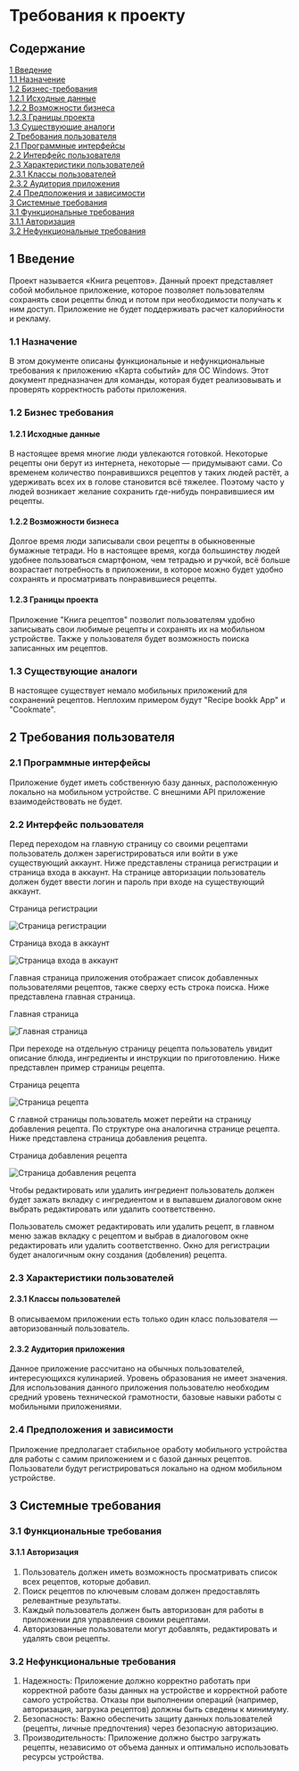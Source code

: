 # Требования к проекту

## Содержание

[1 Введение](#1)  
[1.1 Назначение](#11)  
[1.2 Бизнес-требования](#12)  
[1.2.1 Исходные данные](#121)  
[1.2.2 Возможности бизнеса](#122)  
[1.2.3 Границы проекта](#123)  
[1.3 Существующие аналоги](#13)  
[2 Требования пользователя](#2)  
[2.1 Программные интерфейсы](#21)  
[2.2 Интерфейс пользователя](#22)  
[2.3 Характеристики пользователей](#23)  
[2.3.1 Классы пользователей](#231)  
[2.3.2 Аудитория приложения](#232)  
[2.4 Предположения и зависимости](#24)  
[3 Системные требования](#3)  
[3.1 Функциональные требования](#31)  
[3.1.1 Авторизация](#311)  
[3.2 Нефункциональные требования](#32)  

<a name="1"/>

## 1 Введение

Проект называется «Книга рецептов».
Данный проект представляет собой мобильное приложение, которое позволяет пользователям сохранять свои рецепты блюд и потом при необходимости получать к ним доступ.
Приложение не будет поддерживать расчет калорийности и рекламу.

<a name="11"/>

### 1.1 Назначение
В этом документе описаны функциональные и нефункциональные требования к приложению «Карта событий» для ОС Windows. Этот документ предназначен для команды, которая будет реализовывать и проверять корректность работы приложения.

<a name="12"/>

### 1.2 Бизнес требования

<a name="121"/>

#### 1.2.1 Исходные данные

В настоящее время многие люди увлекаются готовкой. Некоторые рецепты они берут из интернета, некоторые — придумывают сами. Со временем количество понравившихся рецептов у таких людей растёт, а удерживать всех их в голове становится всё тяжелее. Поэтому часто у людей возникает желание сохранить где-нибудь понравившиеся им рецепты.

<a name="122"/>

#### 1.2.2 Возможности бизнеса
Долгое время люди записывали свои рецепты в обыкновенные бумажные тетради. Но в настоящее время, когда большинству людей удобнее пользоваться смартфоном, чем тетрадью и ручкой, всё больше возрастает потребность в приложении, в которое можно будет удобно сохранять и просматривать понравившиеся рецепты.

<a name="123"/>

#### 1.2.3 Границы проекта
Приложение "Книга рецептов" позволит пользователям удобно записывать свои любимые рецепты и сохранять их на мобильном устройстве. Также у пользователя будет возможность поиска записанных им рецептов.

<a name="13">

### 1.3 Существующие аналоги
В настоящее существует немало мобильных приложений для сохранений рецептов. Неплохим примером будут "Recipe bookk App" и "Cookmate".

<a name="2"/>

## 2 Требования пользователя

<a name="21"/>

### 2.1 Программные интерфейсы
Приложение будет иметь собственную базу данных, расположенную локально на мобильном устройстве. С внешними API приложение взаимодействовать не будет.

<a name="22"/>

### 2.2 Интерфейс пользователя
Перед переходом на главную страницу со своими рецептами пользователь должен зарегистрироваться или войти в уже существующий аккаунт. Ниже представлены страница регистрации и страница входа в аккаунт. На странице авторизации пользователь должен будет ввести логин и пароль при входе на существующий аккаунт.

Страница регистрации

![Страница регистрации](https://github.com/Anton-320/Android-recipes/blob/main/docs/mockups/sign_up_page.png)

Страница входа в аккаунт

![Страница входа в аккаунт](https://github.com/Anton-320/Android-recipes/blob/main/docs/mockups/sign_in_page.png)

Главная страница приложения отображает список добавленных пользователями рецептов, также сверху есть строка поиска. Ниже представлена главная страница.

Главная страница

![Главная страница](https://github.com/Anton-320/Android-recipes/blob/main/docs/mockups/main_page.png)

При переходе на отдельную страницу рецепта пользователь увидит описание блюда, ингредиенты и инструкции по приготовлению. Ниже представлен пример страницы рецепта.

Страница рецепта

![Страница рецепта](https://github.com/Anton-320/Android-recipes/blob/main/docs/mockups/recipe_page.png)

С главной страницы пользователь может перейти на страницу добавления рецепта. По структуре она аналогична странице рецепта. Ниже представлена страница добавления рецепта. 

Страница добавления рецепта

![Страница добавления рецепта](https://github.com/Anton-320/Android-recipes/blob/main/docs/mockups/recipe_add_page.png)

Чтобы редактировать или удалить ингредиент пользователь должен будет зажать вкладку с ингредиентом и в выпавшем диалоговом окне выбрать редактировать или удалить соответственно.

Пользователь сможет редактировать или удалить рецепт, в главном меню зажав вкладку с рецептом и выбрав в диалоговом окне редактировать или удалить соответственно. Окно для регистрации будет аналогичным окну создания (добвления) рецепта.

<a name="23"/>

### 2.3 Характеристики пользователей

<a name="231">

#### 2.3.1 Классы пользователей
В описываемом приложении есть только один класс пользователя — авторизованный пользователь. 

<a name="232">

#### 2.3.2 Аудитория приложения
Данное приложение рассчитано на обычных пользователей, интересующихся кулинарией. Уровень образования не имеет значения. Для использования данного приложения пользователю необходим средний уровень технической грамотности, базовые навыки работы с мобильными приложениями.

<a name="24"/>

### 2.4 Предположения и зависимости
Приложение предполагает стабильное оработу мобильного устройства для работы с самим приложением и с базой данных рецептов.
Пользователи будут регистрироваться локально на одном мобильном устройстве.

<a name="3"/>

## 3 Системные требования

<a name="31"/>

### 3.1 Функциональные требования

<a name="311">

#### 3.1.1 Авторизация

1. Пользователь должен иметь возможность просматривать список всех рецептов, которые добавил.
2. Поиск рецептов по ключевым словам должен предоставлять релевантные результаты.
3. Каждый пользователь должен быть авторизован для работы в приложении для управления своими рецептами.
4. Авторизованные пользователи могут добавлять, редактировать и удалять свои рецепты.

<a name="32"/>

### 3.2	Нефункциональные требования

1. Надежность: Приложение должно корректно работать при корректной работе базы данных на устройстве и корректной работе самого устройства. Отказы при выполнении операций (например, авторизация, загрузка рецептов) должны быть сведены к минимуму.
2. Безопасность: Важно обеспечить защиту данных пользователей (рецепты, личные предпочтения) через безопасную авторизацию.
3. Производительность: Приложение должно быстро загружать рецепты, независимо от объема данных и 
оптимально использовать ресурсы устройства.
